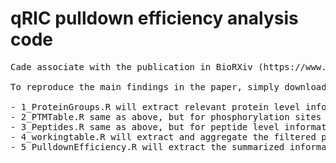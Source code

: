 # qRIC pulldown efficiency analysis code
<pre>
Cade associate with the publication in BioRXiv (https://www.biorxiv.org/content/10.1101/2021.07.12.452044v1.abstract)

To reproduce the main findings in the paper, simply download the "TXT" folders in the proteomics repository indicated in the paper and run this code in the order specified in the file name.

- 1_ProteinGroups.R will extract relevant protein level information and perform data filtering and manipulation for analysis. It also include some basic analysis.
- 2_PTMTable.R same as above, but for phosphorylation sites level information.
- 3_Peptides.R same as above, but for peptide level information.
- 4_workingtable.R will extract and aggregate the filtered protein, phosphorylation site and peptide level information into a unified table. This working table is further manipulated for calculation of the delta pull-down efficiencies.
- 5_PulldownEfficiency.R will extract the summarized information and perform some data analysis present in the final publication.
</pre>
